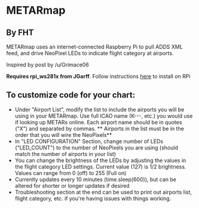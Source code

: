 # METARmap #
## By FHT ##

METARmap uses an internet-connected Raspberry Pi to pull ADDS XML feed, and drive NeoPixel LEDs to indicate flight category at airports.

Inspired by post by /u/Grimace06

**Requires rpi_ws281x from JGarff**.  Follow instructions [here](https://learn.adafruit.com/neopixels-on-raspberry-pi/software) to install on RPi

## To customize code for your chart: ##
* Under "Airport List", modify the list to include the airports you will be using in your METARmap.  Use full ICAO name (K---, etc.) you would use if looking up METARs online.  Each airport name should be in quotes ("X") and separated by commas. ** Airports in the list must be in the order that you will wire the NeoPixels**
* In "LED CONFIGURATION" Section, change number of LEDs ("LED_COUNT") to the number of NeoPixels you are using (should match the number of airports in your list)
* You can change the brightness of the LEDs by adjusting the values in the flight category LED settings.  Current value (127) is 1/2 brightness.  Values can range from 0 (off) to 255 (Full on)
* Currently updates every 10 minutes (time.sleep(600)), but can be altered for shorter or longer updates if desired
* Troubleshooting section at the end can be used to print out airports list, flight category, etc. if you're having issues with things working.
